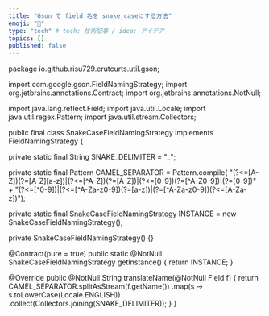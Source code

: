 ```yaml
---
title: "Gson で field 名を snake_caseにする方法"
emoji: "🎃"
type: "tech" # tech: 技術記事 / idea: アイデア
topics: []
published: false
---
```


package io.github.risu729.erutcurts.util.gson;

import com.google.gson.FieldNamingStrategy;
import org.jetbrains.annotations.Contract;
import org.jetbrains.annotations.NotNull;

import java.lang.reflect.Field;
import java.util.Locale;
import java.util.regex.Pattern;
import java.util.stream.Collectors;

public final class SnakeCaseFieldNamingStrategy implements FieldNamingStrategy {

  private static final String SNAKE_DELIMITER = "_";

  private static final Pattern CAMEL_SEPARATOR = Pattern.compile(
      "(?<=[A-Z])(?=[A-Z][a-z])|(?<=[^A-Z])(?=[A-Z])|(?<=[0-9])(?=[^A-Z0-9])|(?=[0-9])"
          + "(?<=[^0-9])|(?<=[^A-Za-z0-9])(?=[a-z])|(?=[^A-Za-z0-9])(?<=[A-Za-z])");

  private static final SnakeCaseFieldNamingStrategy INSTANCE = new SnakeCaseFieldNamingStrategy();

  private SnakeCaseFieldNamingStrategy() {}

  @Contract(pure = true)
  public static @NotNull SnakeCaseFieldNamingStrategy getInstance() {
    return INSTANCE;
  }

  @Override
  public @NotNull String translateName(@NotNull Field f) {
    return CAMEL_SEPARATOR.splitAsStream(f.getName())
        .map(s -> s.toLowerCase(Locale.ENGLISH))
        .collect(Collectors.joining(SNAKE_DELIMITER));
  }
}
